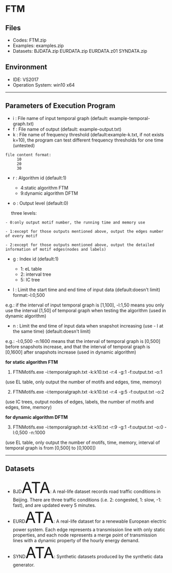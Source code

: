 # FTM
## Files
- Codes: FTM.zip
- Examples: examples.zip
- Datasets: BJDATA.zip EURDATA.zip EURDATA.z01 SYNDATA.zip

## Environment
- IDE: VS2017
- Operation System: win10 x64
***

## Parameters of Execution Program
- i : File name of input temporal graph (default: example-temporal-graph.txt)
- f : File name of output (default: example-output.txt)
- k : File name of frequency threshold (default:example-k.txt, if not exists k=10), the program can test different frequency thresholds for one time (untested)

```
file content format:
     10
     20
     30
```

- r : Algorithm id (default:1)
	
	- 4:static algorithm FTM
	- 9:dynamic algorithm DFTM

- o : Output level (default:0)
	
&ensp;&ensp; three levels:
		
	- 0:only output motif number, the running time and memory use
		
	- 1:except for those outputs mentioned above, output the edges number of every motif
		
	- 2:except for those outputs mentioned above, output the detailed information of motif edges(nodes and labels)

- g : Index id (default:1)

	- 1: eL table
	- 2: interval tree
	- 5: IC tree

- l : Limit the start time and end time of input data (default:doesn't limit) format:-l:0,500

e.g.: if the interval of input temporal graph is [1,100], -l:1,50 means you only use the interval [1,50] of temporal graph when testing the algorithm  (used in dynamic algorithm)

- n : Limit the end time of input data when snapshot increasing (use - l at the same time) (default:doesn't limit) 

e.g.: -l:0,500 -n:1600 means that the interval of temporal graph is [0,500] before snapshots increase, and that the interval of temporal graph is [0,1600] after snapshots increase (used in dynamic algorithm)

**for static algorithm FTM**

1. FTNMotifs.exe -i:temporalgraph.txt -k:k10.txt -r:4 -g:1 -f:output.txt -o:1  

 (use EL table, only output the number of motifs and edges, time, memory)

2. FTNMotifs.exe -i:temporalgraph.txt -k:k10.txt -r:4 -g:5 -f:output.txt -o:2 

  (use IC trees, output nodes of edges, labels, the number of motifs and edges, time, memory) 

**for dynamic algorithm DFTM**

3. FTNMotifs.exe -i:temporalgraph.txt -k:k10.txt -r:9 -g:1 -f:output.txt -o:0 -l:0,500 -n:1000    

(use EL table, only output the number of motifs, time, memory, interval of temporal graph is from [0,500] to [0,1000]) 
***

## Datasets
- BJD<font size = 8>ATA</font>: A real-life dataset records road traffic conditions in Beijing. There are three traffic conditions (i.e. 2: congested, 1: slow, -1: fast), and are updated every 5 minutes. 
- EURD<font size = 8>ATA</font>: A real-life dataset for a renewable European electric power system. Each edge represents a transmission line with only static properties, and each node represents a merge point of transmission lines with a dynamic property of the hourly energy demand. 
- SYND<font size = 8>ATA</font>: Synthetic datasets produced by the synthetic data generator.